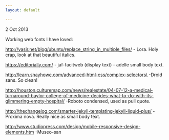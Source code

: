 ```yaml
---
layout: default

---
```


2 Oct 2013

Working web fonts I have loved:

http://vasir.net/blog/ubuntu/replace_string_in_multiple_files/
	- Lora. Holy crap, look at that beautiful italics.

https://editorially.com/
	- jaf-facitweb (display text)
	- adelle small body text.

http://learn.shayhowe.com/advanced-html-css/complex-selectors\
	-Droid sans. So clean!

http://houston.culturemap.com/news/realestate/04-07-12-a-medical-turnaround-baylor-college-of-medicine-decides-what-to-do-with-its-glimmering-empty-hospital/
	-Roboto condensed, used as pull quote.

http://thechangelog.com/smarter-jekyll-templating-jekyll-liquid-plus/
	-Proxima nova. Really nice as small body text.

http://www.studiopress.com/design/mobile-responsive-design-elements.htm
	-Museo-san
